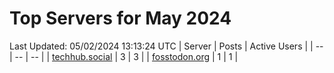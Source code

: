 # Top Servers for May 2024
Last Updated: 05/02/2024 13:13:24 UTC
| Server | Posts | Active Users |
| -- | -- | -- |
| [techhub.social](https://techhub.social/tags/PowerShell) | 3 | 3 |
| [fosstodon.org](https://fosstodon.org/tags/PowerShell) | 1 | 1 |

